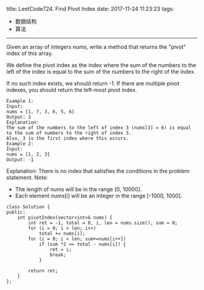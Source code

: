 title: LeetCode724. Find Pivot Index
date: 2017-11-24 11:23:23
tags:
- 数据结构
- 算法
---

Given an array of integers nums, write a method that returns the "pivot" index of this array.

We define the pivot index as the index where the sum of the numbers to the left of the index is equal to the sum of the numbers to the right of the index.

If no such index exists, we should return -1. If there are multiple pivot indexes, you should return the left-most pivot index.

```
Example 1:
Input: 
nums = [1, 7, 3, 6, 5, 6]
Output: 3
Explanation: 
The sum of the numbers to the left of index 3 (nums[3] = 6) is equal to the sum of numbers to the right of index 3.
Also, 3 is the first index where this occurs.
Example 2:
Input: 
nums = [1, 2, 3]
Output: -1
```

Explanation: 
There is no index that satisfies the conditions in the problem statement.
Note:

- The length of nums will be in the range [0, 10000].
- Each element nums[i] will be an integer in the range [-1000, 1000].

```
class Solution {
public:
    int pivotIndex(vector<int>& nums) {
        int ret = -1, total = 0, i, len = nums.size(), sum = 0;
        for (i = 0; i < len; i++)
            total += nums[i];
        for (i = 0; i < len; sum+=nums[i++]) 
            if (sum *2 == total - nums[i]) {
                ret = i;
                break;
            }
        
        return ret;
    }
};
```